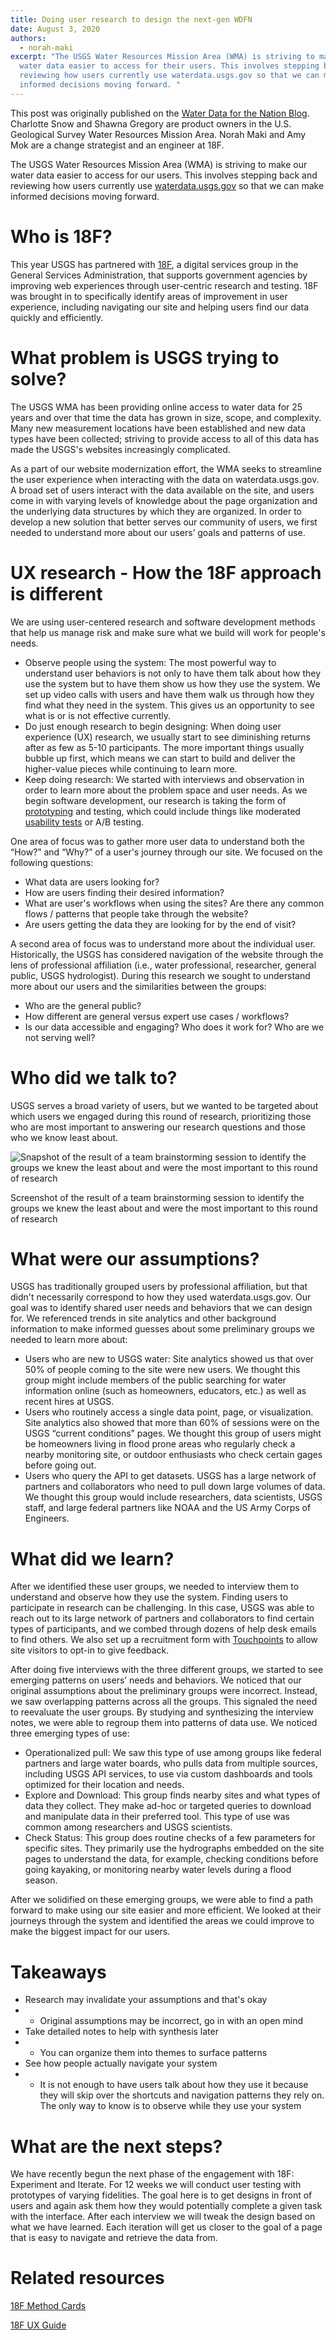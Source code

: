 ```yaml
---
title: Doing user research to design the next-gen WDFN
date: August 3, 2020
authors:
  - norah-maki
excerpt: "The USGS Water Resources Mission Area (WMA) is striving to make their
  water data easier to access for their users. This involves stepping back and
  reviewing how users currently use waterdata.usgs.gov so that we can make
  informed decisions moving forward. "
---
```

This post was originally published on the [Water Data for the Nation Blog](https://waterdata.usgs.gov/blog/18f-research/). Charlotte Snow and Shawna Gregory are product owners in the U.S. Geological Survey Water Resources Mission Area. Norah Maki and Amy Mok are a change strategist and an engineer at 18F.

The USGS Water Resources Mission Area (WMA) is striving to make our water data easier to access for our users. This involves stepping back and reviewing how users currently use [waterdata.usgs.gov](https://waterdata.usgs.gov/) so that we can make informed decisions moving forward.

# Who is 18F?

This year USGS has partnered with [18F](https://18f.gsa.gov/), a digital services group in the General Services Administration, that supports government agencies by improving web experiences through user-centric research and testing. 18F was brought in to specifically identify areas of improvement in user experience, including navigating our site and helping users find our data quickly and efficiently.

# What problem is USGS trying to solve?

The USGS WMA has been providing online access to water data for 25 years and over that time the data has grown in size, scope, and complexity. Many new measurement locations have been established and new data types have been collected; striving to provide access to all of this data has made the USGS's websites increasingly complicated.

As a part of our website modernization effort, the WMA seeks to streamline the user experience when interacting with the data on waterdata.usgs.gov. A broad set of users interact with the data available on the site, and users come in with varying levels of knowledge about the page organization and the underlying data structures by which they are organized. In order to develop a new solution that better serves our community of users, we first needed to understand more about our users’ goals and patterns of use.

# UX research - How the 18F approach is different

We are using user-centered research and software development methods that help us manage risk and make sure what we build will work for people's needs.

* Observe people using the system: The most powerful way to understand user behaviors is not only to have them talk about how they use the system but to have them show us how they use the system. We set up video calls with users and have them walk us through how they find what they need in the system. This gives us an opportunity to see what is or is not effective currently.
* Do just enough research to begin designing: When doing user experience (UX) research, we usually start to see diminishing returns after as few as 5-10 participants. The more important things usually bubble up first, which means we can start to build and deliver the higher-value pieces while continuing to learn more.
* Keep doing research: We started with interviews and observation in order to learn more about the problem space and user needs. As we begin software development, our research is taking the form of [prototyping](https://methods.18f.gov/make/prototyping/) and testing, which could include things like moderated [usability tests](https://methods.18f.gov/validate/usability-testing/) or A/B testing.

One area of focus was to gather more user data to understand both the “How?” and “Why?” of a user's journey through our site. We focused on the following questions:

* What data are users looking for?
* How are users finding their desired information?
* What are user's workflows when using the sites? Are there any common flows / patterns that people take through the website?
* Are users getting the data they are looking for by the end of visit?

A second area of focus was to understand more about the individual user. Historically, the USGS has considered navigation of the website through the lens of professional affiliation (i.e., water professional, researcher, general public, USGS hydrologist). During this research we sought to understand more about our users and the similarities between the groups:

* Who are the general public?
* How different are general versus expert use cases / workflows?
* Is our data accessible and engaging? Who does it work for? Who are we not serving well?

# Who did we talk to?

USGS serves a broad variety of users, but we wanted to be targeted about which users we engaged during this round of research, prioritizing those who are most important to answering our research questions and those who we know least about.

![Snapshot of the result of a team brainstorming session to identify the groups we knew the least about and were the most important to this round of research](https://lh5.googleusercontent.com/AJwZ_U7VNJ4LRfqrVG70WXr-LVShJ4YAxZwoOeXbsKgug6EOcE82kKWHf8ivoEZ8-Uoi7DcXovduCvWAurAIo4qxrmbrYlhX3_aclDR1a1tkI7MPh1gqQbirXRsIc75pZrxLUr0L)

Screenshot of the result of a team brainstorming session to identify the groups we knew the least about and were the most important to this round of research

# What were our assumptions?

USGS has traditionally grouped users by professional affiliation, but that didn't necessarily correspond to how they used waterdata.usgs.gov. Our goal was to identify shared user needs and behaviors that we can design for. We referenced trends in site analytics and other background information to make informed guesses about some preliminary groups we needed to learn more about:

* Users who are new to USGS water: Site analytics showed us that over 50% of people coming to the site were new users. We thought this group might include members of the public searching for water information online (such as homeowners, educators, etc.) as well as recent hires at USGS.
* Users who routinely access a single data point, page, or visualization. Site analytics also showed that more than 60% of sessions were on the USGS “current conditions” pages. We thought this group of users might be homeowners living in flood prone areas who regularly check a nearby monitoring site, or outdoor enthusiasts who check certain gages before going out.
* Users who query the API to get datasets. USGS has a large network of partners and collaborators who need to pull down large volumes of data. We thought this group would include researchers, data scientists, USGS staff, and large federal partners like NOAA and the US Army Corps of Engineers.

# What did we learn?

After we identified these user groups, we needed to interview them to understand and observe how they use the system. Finding users to participate in research can be challenging. In this case, USGS was able to reach out to its large network of partners and collaborators to find certain types of participants, and we combed through dozens of help desk emails to find others. We also set up a recruitment form with [Touchpoints](https://touchpoints.digital.gov/) to allow site visitors to opt-in to give feedback.

After doing five interviews with the three different groups, we started to see emerging patterns on users’ needs and behaviors. We noticed that our original assumptions about the preliminary groups were incorrect. Instead, we saw overlapping patterns across all the groups. This signaled the need to reevaluate the user groups. By studying and synthesizing the interview notes, we were able to regroup them into patterns of data use. We noticed three emerging types of use:

* Operationalized pull: We saw this type of use among groups like federal partners and large water boards, who pulls data from multiple sources, including USGS API services, to use via custom dashboards and tools optimized for their location and needs.
* Explore and Download: This group finds nearby sites and what types of data they collect. They make ad-hoc or targeted queries to download and manipulate data in their preferred tool. This type of use was common among researchers and USGS scientists.
* Check Status: This group does routine checks of a few parameters for specific sites. They primarily use the hydrographs embedded on the site pages to understand the data, for example, checking conditions before going kayaking, or monitoring nearby water levels during a flood season.

After we solidified on these emerging groups, we were able to find a path forward to make using our site easier and more efficient. We looked at their journeys through the system and identified the areas we could improve to make the biggest impact for our users.

# Takeaways

* Research may invalidate your assumptions and that's okay
* * Original assumptions may be incorrect, go in with an open mind
* Take detailed notes to help with synthesis later
* * You can organize them into themes to surface patterns
* See how people actually navigate your system
* * It is not enough to have users talk about how they use it because they will skip over the shortcuts and navigation patterns they rely on. The only way to know is to observe while they use your system

# What are the next steps?

We have recently begun the next phase of the engagement with 18F: Experiment and Iterate. For 12 weeks we will conduct user testing with prototypes of varying fidelities. The goal here is to get designs in front of users and again ask them how they would potentially complete a given task with the interface. After each interview we will tweak the design based on what we have learned. Each iteration will get us closer to the goal of a page that is easy to navigate and retrieve the data from.

# Related resources

[18F Method Cards](https://methods.18f.gov/)

[18F UX Guide](https://ux-guide.18f.gov/)